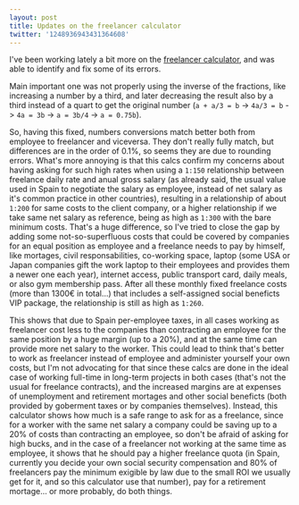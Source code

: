 ```yaml
---
layout: post
title: Updates on the freelancer calculator
twitter: '1248936943431364608'
---
```


I've been working lately a bit more on the
[freelancer calculator](2020-03-30-Freelancer-calculator.md), and was able to
identify and fix some of its errors.

Main important one was not properly using the inverse of the fractions, like
increasing a number by a third, and later decreasing the result also by a third
instead of a quart to get the original number (`a + a/3 = b` -> `4a/3 = b` ->
`4a = 3b` -> `a = 3b/4` -> `a = 0.75b`).

So, having this fixed, numbers conversions match better both from employee to
freelancer and viceversa. They don't really fully match, but differences are in
the order of 0.1%, so seems they are due to rounding errors. What's more
annoying is that this calcs confirm my concerns about having asking for such
high rates when using a `1:150` relationship between freelance daily rate and
anual gross salary (as already said, the usual value used in Spain to negotiate
the salary as employee, instead of net salary as it's common practice in other
countries), resulting in a relationship of about `1:200` for same costs to the
client company, or a higher relationship if we take same net salary as
reference, being as high as `1:300` with the bare minimum costs. That's a huge
difference, so I've tried to close the gap by adding some not-so-superfluous
costs that could be covered by companies for an equal position as employee and a
freelance needs to pay by himself, like mortages, civil responsabilities,
co-working space, laptop (some USA or Japan companies gift the work laptop to
their employees and provides them a newer one each year), internet access,
public transport card, daily meals, or also gym membership pass. After all these
monthly fixed freelance costs (more than 1300€ in total...) that includes a
self-assigned social beneficts VIP package, the relationship is still as high as
`1:260`.

This shows that due to Spain per-employee taxes, in all cases working as
freelancer cost less to the companies than contracting an employee for the same
position by a huge margin (up to a 20%), and at the same time can provide more
net salary to the worker. This could lead to think that's better to work as
freelancer instead of employee and administer yourself your own costs, but I'm
not advocating for that since these calcs are done in the ideal case of working
full-time in long-term projects in both cases (that's not the usual for
freelance contracts), and the increased margins are at expenses of unemployment
and retirement mortages and other social beneficts (both provided by goberment
taxes or by companies themselves). Instead, this calculator shows how much is a
safe range to ask for as a freelance, since for a worker with the same net
salary a company could be saving up to a 20% of costs than contracting an
employee, so don't be afraid of asking for high bucks, and in the case of a
freelancer not working at the same time as employee, it shows that he should pay
a higher freelance quota (in Spain, currently you decide your own social
security compensation and 80% of freelancers pay the minimum exigible by law due
to the small ROI we usually get for it, and so this calculator use that number),
pay for a retirement mortage... or more probably, do both things.
